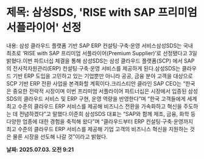 # **제목: 삼성SDS, 'RISE with SAP 프리미엄 서플라이어' 선정**

  내용: 삼성 클라우드 플랫폼 기반 SAP ERP 컨설팅·구축·운영 서비스삼성SDS는 국내 최초로 ‘RISE with SAP 프리미엄 서플라이어(Premium Supplier)’로 선정됐다고 3일 밝혔다.이번 파트너십 체결을 통해 삼성SDS는 삼성 클라우드 플랫폼(SCP) 에서 SAP의 전사적자원관리(ERP) 컨설팅·구축·운영 서비스를 제공하게 된다.삼성SDS는 클라우드 기반 ERP 도입을 고민하고 있는 기업뿐만 아니라 공공, 금융 분야 고객을 대상으로 SCP 기반 ERP 전환 사업을 본격화할 계획이다.크리스티안 클라인 SAP CEO는 “한국은 중요한 전략적 시장이며 이번 프리미엄 서플라이어 파트너십은 시장에서 입증된 삼성SDS의 클라우드 서비스 및 ERP 구현, 운영 역량을 반영한다”며 “한국 고객들에게 세계 최고 수준의 클라우드 ERP 서비스를 제공해 비즈니스 전환을 가속화하고 혁신을 주도하는 데 전념하겠다”고 말했다.이준희 삼성SDS 대표는 “SAP와 함께 제조, 금융, 화학 등 다양한 업종에 대한 경험을 축적해 왔다”며 “클라우드부터 ERP 컨설팅·구축·운영까지 최고 수준의 클라우드 ERP 서비스를 제공해 기업 고객의 비즈니스 혁신을 지원하는 것은 물론 시장을 선도해 나갈 것”이라고 밝혔다.

  **날짜: 2025.07.03. 오전 9:21**